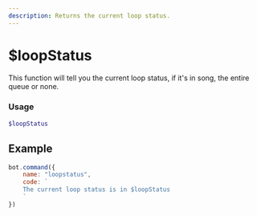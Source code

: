 ```yaml
---
description: Returns the current loop status.
---
```


# $loopStatus

This function will tell you the current loop status, if it's in song, the entire queue or none.

### Usage

```php
$loopStatus
```

## Example

```javascript
bot.command({
    name: "loopstatus",
    code: `
    The current loop status is in $loopStatus
    `
})
```

